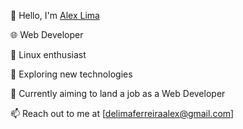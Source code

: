 👋 Hello, I'm [Alex Lima](https://github.com/luminahi)

🌐 Web Developer

🐧 Linux enthusiast

🔬 Exploring new technologies

🚀 Currently aiming to land a job as a Web Developer


📫 Reach out to me at [delimaferreiraalex@gmail.com]
